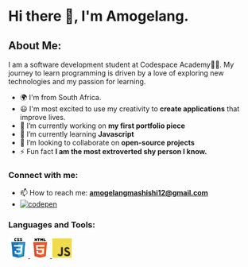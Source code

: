 # Hi there 👋, I'm Amogelang. 

## About Me:
I am a software development student at Codespace Academy👩‍💻. My journey to learn programming is driven by a love of exploring new 
technologies and my passion for learning. 

- 🌍 I'm from South Africa.
- 😃 I'm most excited to use my creativity to **create applications** that improve lives.
- 🔭 I’m currently working on **my first portfolio piece**
- 🌱 I’m currently learning **Javascript**
- 👯 I’m looking to collaborate on **open-source projects**
- ⚡ Fun fact **I am the most extroverted shy person I know.**

### Connect with me:
- 📫 How to reach me: **amogelangmashishi12@gmail.com**
- <a href="https://codepen.io/Amogelang-Mashishi" target="_blank"><img src="https://raw.githubusercontent.com/rahuldkjain/github-profile-readme-generator/master/src/images/icons/Social/codepen.svg" alt="codepen" height="30" width="40" /></a>

### Languages and Tools:
<a href="https://www.w3schools.com/css/" target="_blank" rel="noreferrer"> <img src="https://raw.githubusercontent.com/devicons/devicon/master/icons/css3/css3-original-wordmark.svg" alt="css3" width="40" height="40"/> </a> 
<a href="https://developer.mozilla.org/en-US/docs/Web/HTML" target="_blank" rel="noreferrer"> <img src="https://raw.githubusercontent.com/devicons/devicon/master/icons/html5/html5-original-wordmark.svg" alt="html5" width="40" height="40"/> </a> 
<a href="https://developer.mozilla.org/en-US/docs/Web/JavaScript" target="_blank" rel="noreferrer"> <img src="https://raw.githubusercontent.com/devicons/devicon/master/icons/javascript/javascript-original.svg" alt="javascript" width="40" height="40"/> </a>



